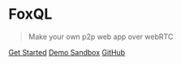 # FoxQL

> Make your own p2p web app over webRTC

[Get Started](quickstart)
[Demo Sandbox](#)
[GitHub](https://github.com/foxql)